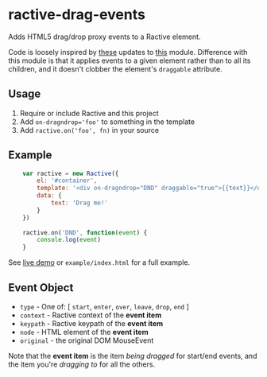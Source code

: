 # ractive-drag-events

Adds HTML5 drag/drop proxy events to a Ractive element.

Code is loosely inspired by 
[these](https://github.com/sigod/ractive.drag.drop.js/tree/update) updates to 
[this](https://github.com/Nijikokun/ractive.drag.drop.js) module.
Difference with this module is that it applies events to a given element
rather than to all its children, and it doesn't clobber 
the element's `draggable` attribute.

## Usage

 1. Require or include Ractive and this project
 2. Add `on-dragndrop='foo'` to something in the template
 3. Add `ractive.on('foo', fn)` in your source 


## Example

```javascript
	var ractive = new Ractive({
		el: '#container',
		template: '<div on-dragndrop="DND" draggable="true">{{text}}</div>',
		data: {
			text: 'Drag me!'
		}
	})
	
	ractive.on('DND', function(event) {
		console.log(event)
	}
```

See [live demo](http://andyhall.github.io/ractive-drag-events/example/) or `example/index.html` for a full example.


## Event Object

 * `type` -  One of: [ `start`, `enter`, `over`, `leave`, `drop`, `end` ]
 * `context` -  Ractive context of the **event item**
 * `keypath` -  Ractive keypath of the **event item** 
 * `node` -  HTML element of the **event item**
 * `original` -  the original DOM MouseEvent

Note that the **event item** is the item *being dragged* for start/end events, 
and the item you're *dragging to* for all the others.